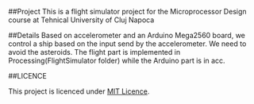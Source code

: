 ##Project
This is a flight simulator project for the Microprocessor Design course at Tehnical University of Cluj Napoca

##Details
Based on accelerometer and an Arduino Mega2560 board, we control a ship based on the input send by the accelerometer. We need to avoid the asteroids.
The flight part is implemented in Processing(FlightSimulator folder) while the Arduino part is in acc.

##LICENCE

This project is licenced under [MIT Licence](https://github.com/bOGDy1994/FlightSimulator/blob/master/LICENCE).